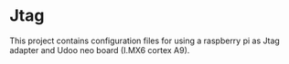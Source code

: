 # Jtag

This project contains configuration files for using a raspberry pi as Jtag adapter and Udoo neo board (I.MX6 cortex A9).



